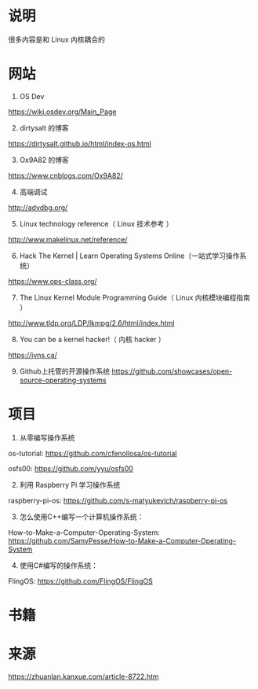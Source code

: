 
# 说明

很多内容是和 Linux 内核耦合的

# 网站

1. OS Dev

https://wiki.osdev.org/Main_Page

2. dirtysalt 的博客

https://dirtysalt.github.io/html/index-os.html

3. Ox9A82 的博客

https://www.cnblogs.com/Ox9A82/

4. 高端调试

http://advdbg.org/

5. Linux technology reference（ Linux 技术参考 ）

http://www.makelinux.net/reference/

6. Hack The Kernel | Learn Operating Systems Online（一站式学习操作系统）

https://www.ops-class.org/

7. The Linux Kernel Module Programming Guide（ Linux 内核模块编程指南 ）

http://www.tldp.org/LDP/lkmpg/2.6/html/index.html

8. You can be a kernel hacker!（ 内核 hacker ）

https://jvns.ca/

9. Github上托管的开源操作系统
https://github.com/showcases/open-source-operating-systems

# 项目

1. 从零编写操作系统

os-tutorial: https://github.com/cfenollosa/os-tutorial

osfs00: https://github.com/yyu/osfs00

2. 利用 Raspberry Pi 学习操作系统 

raspberry-pi-os: https://github.com/s-matyukevich/raspberry-pi-os

3. 怎么使用C++编写一个计算机操作系统： 

How-to-Make-a-Computer-Operating-System: https://github.com/SamyPesse/How-to-Make-a-Computer-Operating-System

4. 使用C#编写的操作系统： 

FlingOS: https://github.com/FlingOS/FlingOS

# 书籍




# 来源

https://zhuanlan.kanxue.com/article-8722.htm